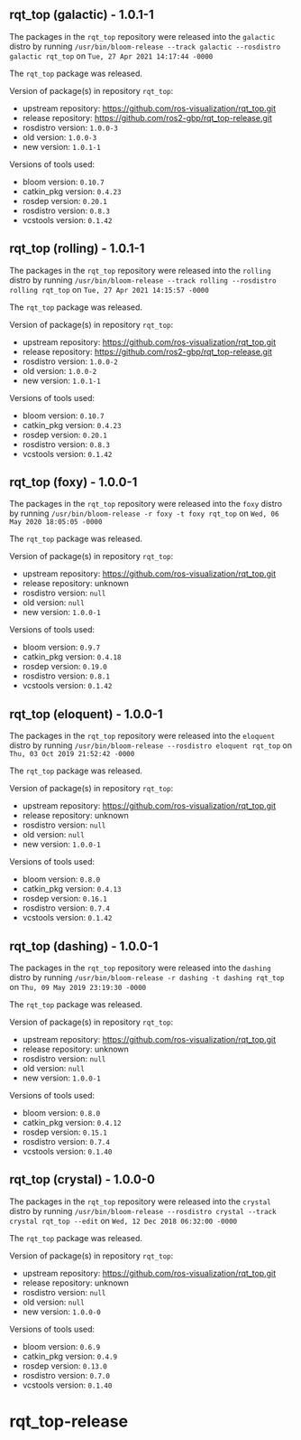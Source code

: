 ## rqt_top (galactic) - 1.0.1-1

The packages in the `rqt_top` repository were released into the `galactic` distro by running `/usr/bin/bloom-release --track galactic --rosdistro galactic rqt_top` on `Tue, 27 Apr 2021 14:17:44 -0000`

The `rqt_top` package was released.

Version of package(s) in repository `rqt_top`:

- upstream repository: https://github.com/ros-visualization/rqt_top.git
- release repository: https://github.com/ros2-gbp/rqt_top-release.git
- rosdistro version: `1.0.0-3`
- old version: `1.0.0-3`
- new version: `1.0.1-1`

Versions of tools used:

- bloom version: `0.10.7`
- catkin_pkg version: `0.4.23`
- rosdep version: `0.20.1`
- rosdistro version: `0.8.3`
- vcstools version: `0.1.42`


## rqt_top (rolling) - 1.0.1-1

The packages in the `rqt_top` repository were released into the `rolling` distro by running `/usr/bin/bloom-release --track rolling --rosdistro rolling rqt_top` on `Tue, 27 Apr 2021 14:15:57 -0000`

The `rqt_top` package was released.

Version of package(s) in repository `rqt_top`:

- upstream repository: https://github.com/ros-visualization/rqt_top.git
- release repository: https://github.com/ros2-gbp/rqt_top-release.git
- rosdistro version: `1.0.0-2`
- old version: `1.0.0-2`
- new version: `1.0.1-1`

Versions of tools used:

- bloom version: `0.10.7`
- catkin_pkg version: `0.4.23`
- rosdep version: `0.20.1`
- rosdistro version: `0.8.3`
- vcstools version: `0.1.42`


## rqt_top (foxy) - 1.0.0-1

The packages in the `rqt_top` repository were released into the `foxy` distro by running `/usr/bin/bloom-release -r foxy -t foxy rqt_top` on `Wed, 06 May 2020 18:05:05 -0000`

The `rqt_top` package was released.

Version of package(s) in repository `rqt_top`:

- upstream repository: https://github.com/ros-visualization/rqt_top.git
- release repository: unknown
- rosdistro version: `null`
- old version: `null`
- new version: `1.0.0-1`

Versions of tools used:

- bloom version: `0.9.7`
- catkin_pkg version: `0.4.18`
- rosdep version: `0.19.0`
- rosdistro version: `0.8.1`
- vcstools version: `0.1.42`


## rqt_top (eloquent) - 1.0.0-1

The packages in the `rqt_top` repository were released into the `eloquent` distro by running `/usr/bin/bloom-release --rosdistro eloquent rqt_top` on `Thu, 03 Oct 2019 21:52:42 -0000`

The `rqt_top` package was released.

Version of package(s) in repository `rqt_top`:

- upstream repository: https://github.com/ros-visualization/rqt_top.git
- release repository: unknown
- rosdistro version: `null`
- old version: `null`
- new version: `1.0.0-1`

Versions of tools used:

- bloom version: `0.8.0`
- catkin_pkg version: `0.4.13`
- rosdep version: `0.16.1`
- rosdistro version: `0.7.4`
- vcstools version: `0.1.42`


## rqt_top (dashing) - 1.0.0-1

The packages in the `rqt_top` repository were released into the `dashing` distro by running `/usr/bin/bloom-release -r dashing -t dashing rqt_top` on `Thu, 09 May 2019 23:19:30 -0000`

The `rqt_top` package was released.

Version of package(s) in repository `rqt_top`:

- upstream repository: https://github.com/ros-visualization/rqt_top.git
- release repository: unknown
- rosdistro version: `null`
- old version: `null`
- new version: `1.0.0-1`

Versions of tools used:

- bloom version: `0.8.0`
- catkin_pkg version: `0.4.12`
- rosdep version: `0.15.1`
- rosdistro version: `0.7.4`
- vcstools version: `0.1.40`


## rqt_top (crystal) - 1.0.0-0

The packages in the `rqt_top` repository were released into the `crystal` distro by running `/usr/bin/bloom-release --rosdistro crystal --track crystal rqt_top --edit` on `Wed, 12 Dec 2018 06:32:00 -0000`

The `rqt_top` package was released.

Version of package(s) in repository `rqt_top`:

- upstream repository: https://github.com/ros-visualization/rqt_top.git
- release repository: unknown
- rosdistro version: `null`
- old version: `null`
- new version: `1.0.0-0`

Versions of tools used:

- bloom version: `0.6.9`
- catkin_pkg version: `0.4.9`
- rosdep version: `0.13.0`
- rosdistro version: `0.7.0`
- vcstools version: `0.1.40`


# rqt_top-release